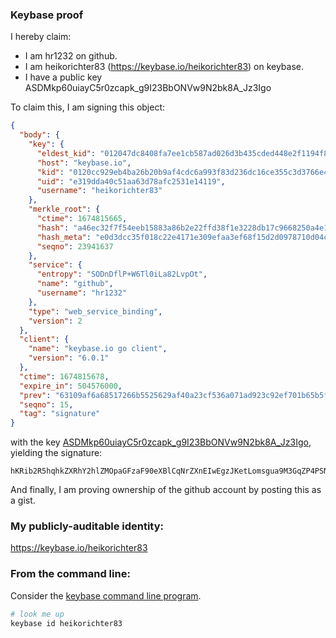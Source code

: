 ### Keybase proof

I hereby claim:

  * I am hr1232 on github.
  * I am heikorichter83 (https://keybase.io/heikorichter83) on keybase.
  * I have a public key ASDMkp60uiayC5r0zcapk_g9I23BbONVw9N2bk8A_Jz3Igo

To claim this, I am signing this object:

```json
{
  "body": {
    "key": {
      "eldest_kid": "012047dc8408fa7ee1cb587ad026d3b435cded448e2f1194f8d1dbd7559af0a0fbaf0a",
      "host": "keybase.io",
      "kid": "0120cc929eb4ba26b20b9af4cdc6a993f83d236dc16ce355c3d3766e4f00fc9cf7220a",
      "uid": "e319dda40c51aa63d78afc2531e14119",
      "username": "heikorichter83"
    },
    "merkle_root": {
      "ctime": 1674815665,
      "hash": "a46ec32f7f54eeb15883a86b2e22ffd38f1e3228db17c9668250a4e1894e2bde1c157f46d4e65662486ecdae1cffc4cf267d5653ae0fde8f6b4cb64656b9e23f",
      "hash_meta": "e0d3dcc35f018c22e4171e309efaa3ef68f15d2d0978710d04c3cb089c416c1c",
      "seqno": 23941637
    },
    "service": {
      "entropy": "SODnDflP+W6Tl0iLa82LvpOt",
      "name": "github",
      "username": "hr1232"
    },
    "type": "web_service_binding",
    "version": 2
  },
  "client": {
    "name": "keybase.io go client",
    "version": "6.0.1"
  },
  "ctime": 1674815678,
  "expire_in": 504576000,
  "prev": "63109af6a68517266b5525629af40a23cf536a071ad923c92ef701b65b5f074c",
  "seqno": 15,
  "tag": "signature"
}
```

with the key [ASDMkp60uiayC5r0zcapk_g9I23BbONVw9N2bk8A_Jz3Igo](https://keybase.io/heikorichter83), yielding the signature:

```
hKRib2R5hqhkZXRhY2hlZMOpaGFzaF90eXBlCqNrZXnEIwEgzJKetLomsgua9M3GqZP4PSNtwWzjVcPTdm5PAPyc9yIKp3BheWxvYWTESpcCD8QgYxCa9qaFFyZrVSVimvQKI89Tagca2SPJLvcBtltfB0zEIMWdrJILILeelsee7wBKIUCw15YRyZGdPvAbEgK5j4o9AgHCo3NpZ8RAlcQvbGp/EM2ZqxWnVy9gxMhj/iot8asA2+5L4pUAJumoB4H0XVTz1oWnqZjjM/XibRPVAx3nON5edMzGlgPQDqhzaWdfdHlwZSCkaGFzaIKkdHlwZQildmFsdWXEIFuIftKo9fMmfZqGy2kOgQtlLkPCKjNGMKRzixH7cBpSo3RhZ80CAqd2ZXJzaW9uAQ==

```

And finally, I am proving ownership of the github account by posting this as a gist.

### My publicly-auditable identity:

https://keybase.io/heikorichter83

### From the command line:

Consider the [keybase command line program](https://keybase.io/download).

```bash
# look me up
keybase id heikorichter83
```
